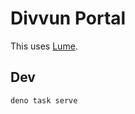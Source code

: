 # Divvun Portal

This uses [Lume](https://lume.land/docs/overview/about-lume/).

## Dev

```
deno task serve
```
